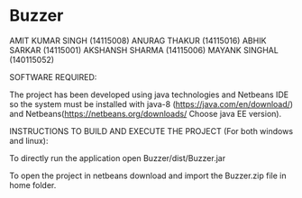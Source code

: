 # Buzzer
AMIT KUMAR SINGH (14115008)
ANURAG THAKUR (14115016)
ABHIK SARKAR (14115001)
AKSHANSH SHARMA (14115006)
MAYANK SINGHAL (140115052)


SOFTWARE REQUIRED:

The project has been developed using java technologies and Netbeans IDE so the system must be installed with java-8 (https://java.com/en/download/) and Netbeans(https://netbeans.org/downloads/  Choose java EE version).

INSTRUCTIONS TO BUILD AND EXECUTE THE PROJECT (For both windows and linux):

To directly run the application open Buzzer/dist/Buzzer.jar 

To open the project in netbeans download and import the Buzzer.zip file in home folder.
